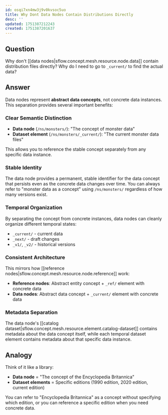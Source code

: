 ```yaml
---
id: osqi7xn4mw3j9v0kvsoc5uo
title: Why Dont Data Nodes Contain Distributions Directly
desc: ''
updated: 1751387212243
created: 1751387201637
---
```


## Question

Why don't [[data nodes|sflow.concept.mesh.resource.node.data]] contain distribution files directly? Why do I need to go to `_current/` to find the actual data?

## Answer

Data nodes represent **abstract data concepts**, not concrete data instances. This separation provides several important benefits:

### Clear Semantic Distinction

- **Data node** (`/ns/monsters/`): "The concept of monster data"
- **Dataset element** (`/ns/monsters/_current/`): "The current monster data files"

This allows you to reference the stable concept separately from any specific data instance.

### Stable Identity

The data node provides a permanent, stable identifier for the data concept that persists even as the concrete data changes over time. You can always refer to "monster data as a concept" using `/ns/monsters/` regardless of how many versions exist.

### Temporal Organization

By separating the concept from concrete instances, data nodes can cleanly organize different temporal states:
- `_current/` - current data
- `_next/` - draft changes  
- `_v1/`, `_v2/` - historical versions

### Consistent Architecture

This mirrors how [[reference nodes|sflow.concept.mesh.resource.node.reference]] work:
- **Reference nodes**: Abstract entity concept + `_ref/` element with concrete data
- **Data nodes**: Abstract data concept + `_current/` element with concrete data

### Metadata Separation

The data node's [[catalog dataset|sflow.concept.mesh.resource.element.catalog-dataset]] contains metadata about the data concept itself, while each temporal dataset element contains metadata about that specific data instance.

## Analogy

Think of it like a library:
- **Data node** = "The concept of the Encyclopedia Britannica"
- **Dataset elements** = Specific editions (1990 edition, 2020 edition, current edition)

You can refer to "Encyclopedia Britannica" as a concept without specifying which edition, or you can reference a specific edition when you need concrete data.